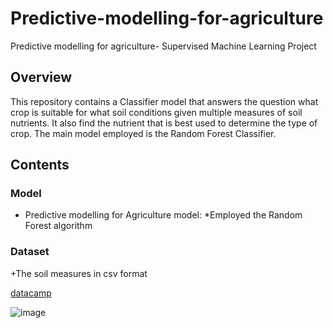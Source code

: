 # Predictive-modelling-for-agriculture
Predictive modelling for agriculture- Supervised Machine Learning Project

## Overview
This repository contains a Classifier model that answers the question what crop is suitable for what soil conditions given multiple measures of soil nutrients. It also find the nutrient that is best used to determine the type of crop. The main model employed is the Random Forest Classifier.

## Contents
### Model
+ Predictive modelling for Agriculture model:
  *Employed the Random Forest algorithm
### Dataset
+The soil measures in csv format
 


[datacamp](https://app.datacamp.com/learn/my-library)

![image](https://media.geeksforgeeks.org/wp-content/uploads/20230315175228/Top-100-Machine-Learning-Projects-with-Source-Code-2.png)
